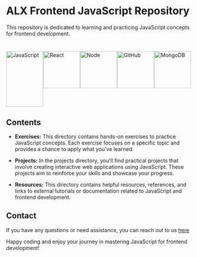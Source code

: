 
# ALX Frontend JavaScript Repository
This repository is dedicated to learning and practicing JavaScript concepts for frontend development.
#
<div style="display: flex;">
    <img src="https://codedamn.com/assets/images/modern/fullstack/js.png" alt="JavaScript" width="100" height="150">
    <img src="https://codedamn.com/assets/images/modern/fullstack/react.png" alt="React" width="100" height="100">
    <img src="https://codedamn.com/assets/images/modern/fullstack/node.png" alt="Node" width="100" height="100">
    <img src="https://codedamn.com/assets/images/modern/fullstack/github.png" alt="GitHub" width="100" height="100">
    <img src="https://codedamn.com/assets/images/modern/fullstack/mongodb.png" alt="MongoDB" width="100" height="100">
</div>



## Contents

- **Exercises:** This directory contains hands-on exercises to practice JavaScript concepts. Each exercise focuses on a specific topic and provides a chance to apply what you've learned.

- **Projects:** In the projects directory, you'll find practical projects that involve creating interactive web applications using JavaScript. These projects aim to reinforce your skills and showcase your progress.

- **Resources:** This directory contains helpful resources, references, and links to external tutorials or documentation related to JavaScript and frontend development.



## Contact

If you have any questions or need assistance, you can reach out to us [here](igbebestor7@gmail.com)

Happy coding and enjoy your journey in mastering JavaScript for frontend development!
